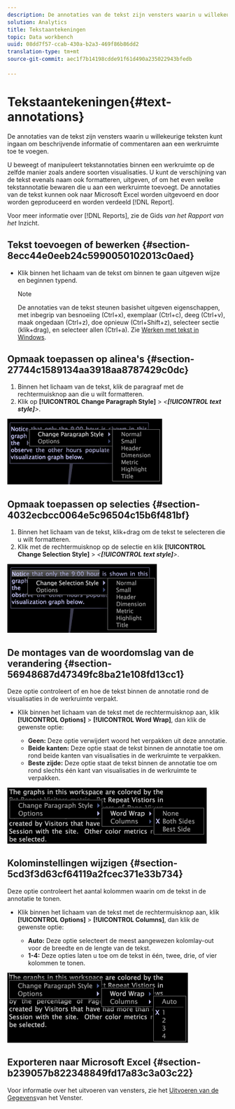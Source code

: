 ```yaml
---
description: De annotaties van de tekst zijn vensters waarin u willekeurige teksten kunt ingaan om beschrijvende informatie of commentaren aan een werkruimte toe te voegen.
solution: Analytics
title: Tekstaantekeningen
topic: Data workbench
uuid: 08dd7f57-ccab-430a-b2a3-469f86b86dd2
translation-type: tm+mt
source-git-commit: aec1f7b14198cdde91f61d490a235022943bfedb

---
```



# Tekstaantekeningen{#text-annotations}

De annotaties van de tekst zijn vensters waarin u willekeurige teksten kunt ingaan om beschrijvende informatie of commentaren aan een werkruimte toe te voegen.

U beweegt of manipuleert tekstannotaties binnen een werkruimte op de zelfde manier zoals andere soorten visualisaties. U kunt de verschijning van de tekst evenals naam ook formatteren, uitgeven, of om het even welke tekstannotatie bewaren die u aan een werkruimte toevoegt. De annotaties van de tekst kunnen ook naar Microsoft Excel worden uitgevoerd en door worden geproduceerd en worden verdeeld [!DNL Report].

Voor meer informatie over [!DNL Reports], zie de Gids *van het Rapport van het* Inzicht.

## Tekst toevoegen of bewerken {#section-8ecc44e0eeb24c5990050102013c0aed}

* Klik binnen het lichaam van de tekst om binnen te gaan uitgeven wijze en beginnen typend.

   >[!NOTE]
   >
   >De annotaties van de tekst steunen basishet uitgeven eigenschappen, met inbegrip van besnoeiing (Ctrl+x), exemplaar (Ctrl+c), deeg (Ctrl+v), maak ongedaan (Ctrl+z), doe opnieuw (Ctrl+Shift+z), selecteer sectie (klik+drag), en selecteer allen (Ctrl+a). Zie [Werken met tekst in Windows](../../../../home/c-get-started/c-wk-win-wksp/c-work-text-win.md#concept-f1222434bf954767808e94b955945c8d).

## Opmaak toepassen op alinea&#39;s {#section-27744c1589134aa3918aa8787429c0dc}

1. Binnen het lichaam van de tekst, klik de paragraaf met de rechtermuisknop aan die u wilt formatteren.
1. Klik op **[!UICONTROL Change Paragraph Style]** > *&lt;**[!UICONTROL text style]**>*.

![](assets/mnu_Text_Paragraph.png)

## Opmaak toepassen op selecties {#section-4032ecbcc0064e5c96504c15b6f481bf}

1. Binnen het lichaam van de tekst, klik+drag om de tekst te selecteren die u wilt formatteren.
1. Klik met de rechtermuisknop op de selectie en klik **[!UICONTROL Change Selection Style]** > *&lt;**[!UICONTROL text style]**>*.

![](assets/mnu_Text_Selection.png)

## De montages van de woordomslag van de verandering {#section-56948687d47349fc8ba21e108fd13cc1}

Deze optie controleert of en hoe de tekst binnen de annotatie rond de visualisaties in de werkruimte verpakt.

* Klik binnen het lichaam van de tekst met de rechtermuisknop aan, klik **[!UICONTROL Options]** > **[!UICONTROL Word Wrap]**, dan klik de gewenste optie:

   * **Geen:** Deze optie verwijdert woord het verpakken uit deze annotatie.
   * **Beide kanten:** Deze optie staat de tekst binnen de annotatie toe om rond beide kanten van visualisaties in de werkruimte te verpakken.
   * **Beste zijde:** Deze optie staat de tekst binnen de annotatie toe om rond slechts één kant van visualisaties in de werkruimte te verpakken.

![](assets/mnu_Text_OptionsWrap.png)

## Kolominstellingen wijzigen {#section-5cd3f3d63cf64119a2fcec371e33b734}

Deze optie controleert het aantal kolommen waarin om de tekst in de annotatie te tonen.

* Klik binnen het lichaam van de tekst met de rechtermuisknop aan, klik **[!UICONTROL Options]** > **[!UICONTROL Columns]**, dan klik de gewenste optie:

   * **Auto:** Deze optie selecteert de meest aangewezen kolomlay-out voor de breedte en de lengte van de tekst.
   * **1-4:** Deze opties laten u toe om de tekst in één, twee, drie, of vier kolommen te tonen.

![](assets/mnu_Text_OptionsColumns.png)

## Exporteren naar Microsoft Excel {#section-b239057b822348849fd17a83c3a03c22}

Voor informatie over het uitvoeren van vensters, zie het [Uitvoeren van de Gegevens](../../../../home/c-get-started/c-wk-win-wksp/c-exp-win-data.md#concept-8df61d64ed434cc5a499023c44197349)van het Venster.
